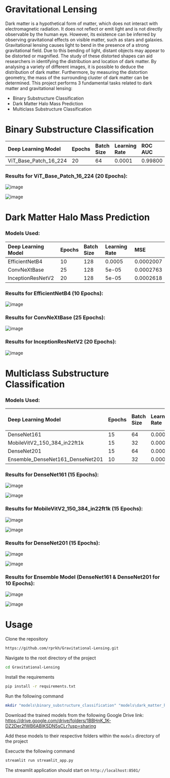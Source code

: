 # Gravitational Lensing

Dark matter is a hypothetical form of matter, which does not interact with electromagnetic radiation. It does not reflect or emit light and is not directly observable by the human eye. However, its existence can be inferred by observing gravitational effects on visible matter, such as stars and galaxies. Gravitational lensing causes light to bend in the presence of a strong gravitational field. Due to this bending of light, distant objects may appear to be distorted or magnified. The study of these distorted shapes can aid researchers in identifying the distribution and location of dark matter. By analysing a variety of different images, it is possible to deduce the distribution of dark matter. Furthermore, by measuring the distortion geometry, the mass of the surrounding cluster of dark matter can be determined. This project performs 3 fundamental tasks related to dark matter and gravitational lensing:
- Binary Substructure Classification
- Dark Matter Halo Mass Prediction
- Multiclass Substructure Classification

# Binary Substructure Classification

| Deep Learning Model                                 | Epochs | Batch Size | Learning Rate | ROC AUC |
| :-------------------------------------------------- | :----- | :--------- | :------------ | :------ |
| ViT_Base_Patch_16_224                               | 20     | 64         | 0.0001        | 0.99800 |

### Results for ViT_Base_Patch_16_224 (20 Epochs):

![image](https://user-images.githubusercontent.com/75483881/224233826-e5d5fc32-f9ca-4be6-8e0d-7cb3c728828b.png)

![image](https://user-images.githubusercontent.com/75483881/224234139-8ecf59c8-f3a4-40dc-8ee2-d1d4f447f3f5.png)

# Dark Matter Halo Mass Prediction

### Models Used:

| Deep Learning Model                                 | Epochs | Batch Size | Learning Rate | MSE       |
| :-------------------------------------------------- | :----- | :--------- | :------------ | :-------- |
| EfficientNetB4                                      | 10     | 128        | 0.0005        | 0.0002007 |
| ConvNeXtBase                                        | 25     | 128        | 5e-05         | 0.0002763 |
| InceptionResNetV2                                   | 20     | 128        | 5e-05         | 0.0002618 |

### Results for EfficientNetB4 (10 Epochs):

![image](https://user-images.githubusercontent.com/75483881/227117195-78bbe109-c16f-42bb-8574-0fbfc96f0347.png)

### Results for ConvNeXtBase (25 Epochs):

![image](https://user-images.githubusercontent.com/75483881/227117096-0063fba6-f38c-4e77-805e-b50a6639fabf.png)

### Results for InceptionResNetV2 (20 Epochs):

![image](https://user-images.githubusercontent.com/75483881/227116960-8d363a39-6efd-4a00-977e-2e7f36c89ee1.png)

# Multiclass Substructure Classification

### Models Used:

| Deep Learning Model                         | Epochs | Batch Size | Learning Rate | ROC AUC (OvO) | ROC AUC (OvR) |
| :------------------------------------------ | :----- | :--------- | :------------ | :------------ | :------------ |
| DenseNet161                                 | 15     | 64         | 0.0001        | 0.98          | 0.98          |
| MobileVitV2_150_384_in22ft1k                | 15     | 32         | 0.0001        | 0.95          | 0.95          |
| DenseNet201                                 | 15     | 64         | 0.0001        | 0.97          | 0.97          |
| Ensemble_DenseNet161_DenseNet201            | 10     | 32         | 0.0001        | 0.98          | 0.98          |

### Results for DenseNet161 (15 Epochs):

![image](https://user-images.githubusercontent.com/75483881/224229172-4de710e2-7d15-4628-8510-1c6381abdd0a.png)

![image](https://user-images.githubusercontent.com/75483881/224229506-660f53ce-362f-4f89-9ef8-5f14d07d4d18.png)

### Results for MobileVitV2_150_384_in22ft1k (15 Epochs):

![image](https://user-images.githubusercontent.com/75483881/224229270-38789ff1-5fa3-4357-8687-f517dc4565b8.png)

![image](https://user-images.githubusercontent.com/75483881/224229544-f1b38158-0d4d-48c0-8507-61496a5c3d72.png)

### Results for DenseNet201 (15 Epochs):

![image](https://user-images.githubusercontent.com/75483881/224229327-4a6c5445-7bda-440b-a768-2d201f2c3c23.png)

![image](https://user-images.githubusercontent.com/75483881/224229574-ef27eb39-e5f0-459f-a338-7d3339db6286.png)

### Results for Ensemble Model (DenseNet161 & DenseNet201 for 10 Epochs):

![image](https://user-images.githubusercontent.com/75483881/224229401-9bf29204-0551-45d1-81ec-e91f1138ea8a.png)

![image](https://user-images.githubusercontent.com/75483881/224229611-0409d10c-6807-4de4-96f9-4d97ffdcb6b2.png)

# Usage

Clone the repository

```bash
https://github.com/rprkh/Gravitational-Lensing.git
```

Navigate to the root directory of the project
```bash
cd Gravitational-Lensing
```

Install the requirements
```bash
pip install -r requirements.txt
```

Run the following command
```bash
mkdir "models\binary_substructure_classification" "models\dark_matter_halo_mass_prediction" "models\multiclass_substructure_classification"
```

Download the trained models from the following Google Drive link: 
https://drive.google.com/drive/folders/1BBHnK_1K-DZ2Der2fWB6ABIKSDN5sCLr?usp=sharing

Add these models to their respective folders within the `models` directory of the project

Execucte the following command
```bash
streamlit run streamlit_app.py
```

The streamlit application should start on `http://localhost:8501/`
